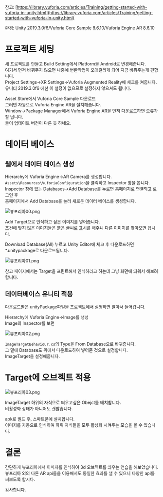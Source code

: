 
참고: [https://library.vuforia.com/articles/Training/getting-started-with-vuforia-in-unity.html](https://library.vuforia.com/articles/Training/getting-started-with-vuforia-in-unity.html)

환경: Unity 2019.3.0f6/Vuforia Core Sample 8.6.10/Vuforia Engine AR 8.6.10

# 프로젝트 세팅

새 프로젝트를 만들고 Build Setting에서 Platform을 Android로 변경해줍니다.  
여기서 먼저 바꿔주지 않으면 나중에 변환작업이 오래걸리게 되어 지금 바꿔주는게 편합니다.  
Project Settings→XR Settings→Vuforia Augmented Reality에 체크를 켜줍니다.  
유니티 2019.3.0f6 에선 이 설정이 없으므로 설정하지 않으셔도 됩니다.  

Asset Store에서 Vuforia Core Sample 다운로드  
그러면 자동으로 Vuforia Engine AR을 설치해줍니다.  
Window→Package Manager에서 Vuforia Engine AR을 먼저 다운로드하면 오류가 잘 납니다.  
둘이 업데이트 버전이 다른 듯 하네요.  

# 데이터 베이스

## 웹에서 데이터 데이스 생성

Hierarchy에 Vuforia Engine→AR Camera를 생성합니다.  
`Assets\Resources\VuforiaConfiguration`을 클릭하고 Inspector 창을 봅니다.  
Inspector 창에 있는 Databases→Add Database를 누르면 홈페이지로 연결되고 로그인 후   
홈페이지에서 Add Database를 눌러 새로운 데이터 베이스를 생성합니다.  

![뷰포리아00.png](https://lh3.googleusercontent.com/taJhzwBbbFyROCzmPGuDtWGHHJWOCipMUxfJoKoZy2jVP5fL0IN4mZAqHvFW2EBTgnmv0ll_vFeofR3ityrBuDwBCOfckOZ_CF7OUabgCB476Py7gpckx6RhRca1DyScoy6zNMKldg=w2400)

Add Target으로 인식하고 싶은 이미지를 넣어줍니다.  
조건에 맞지 않은 이미지들은 붉은 글씨로 표시를 해주니 다른 이미지를 찾아오면 됩니다.  

Download Database(All) 누르고 Unity Editor에 체크 후 다운로드하면 *.unitypackage로 다운로드됩니다.  

![뷰포리아01.png](https://lh3.googleusercontent.com/pQZW6mPnKQi8iemXgIUm6GnRTYXXz_hCkM2PgZRfy2o4VlyYIGoBPBB1DUopZtkXB4JEoXHXNDLwYvIjeRzrO7NseaORx1fjb1fhXRyUfRQTRLkex1gQqZPZiUQhAy18a5ZMuRagtA=w2400)

참고 페이지에서는 Target을 프린트해서 인식하라고 하는데 그냥 화면에 띄워서 해보려합니다.

## 데이터베이스 유니티 적용

다운로드받은 unityPackage파일을 프로젝트에서 실행하면 알아서 들어갑니다.

Hierarchy에 Vuforia Engine→Image를 생성  
Image의 Inspector를 보면   

![뷰포리아02.png](https://lh3.googleusercontent.com/RdEBHcl-p237Pl6OF5PljjEinp61PNHC3ursTTDmLD4TZ7IFZNnbCdrdJXw4LQ1FKyctRfAJnMoAHEvoL0JKDaVvrmkNwqT0U-Q70Sp4ODWGdbHJy32P65wndkXVO9x85HEDPa7bKA=w2400)

`ImageTargetBehaviour.cs`의 Type을 From Database으로 바꿔줍니다.  
그 밑에 Database도 위에서 다운로드하여 넣어준 것으로 설정합니다.  
ImageTarget을 설정해줍니다.  

# Target에 오브젝트 적용

![뷰포리아03.png](https://lh3.googleusercontent.com/3ezjCYS74wDp92Iy9EaHkTTlIx5Y_yvBMDVpj6Izzmo9iJirb8IhhrKO14y4VTZ9eraeV2g5rWoKaJD3uGx6GbY7qNqoKb0OtnT_wB_DG3phgiGmymiryovc0jU5Kc_4Qt6xEohEOg=w2400)

ImageTarget 하위의 자식으로 띄우고싶은 Obejct를 배치합니다.  
비활성화 상태가 아니어도 괜찮습니다.

apk로 빌드 후, 스마트폰에 설치합니다.  
이미지를 자동으로 인식하여 하위 자식들을 모두 활성화 시켜주는 모습을 볼 수 있습니다.  

# 결론

간단하게 뷰포리아에서 이미지를 인식하여 3d 오브젝트를 띄우는 연습을 해보았습니다.  
뷰포리아 외의 다른 AR api들을 이용해서도 동일한 효과를 낼 수 있으니 다양한 api를 써보도록 합시다.  

감사합니다.  
